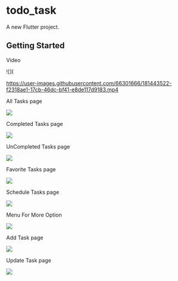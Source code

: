 # todo_task

A new Flutter project.

## Getting Started


Video

![](

https://user-images.githubusercontent.com/66301666/181443522-f2318ae1-17cb-46dc-bf41-e8de117d9183.mp4




All Tasks page


![](assets/Screens/all.jpeg)

Completed Tasks page


![](assets/Screens/completed.jpeg)

UnCompleted Tasks page


![](assets/Screens/uncompleted.jpeg)

Favorite Tasks page


![](assets/Screens/favorite.jpeg)

Schedule Tasks page


![](assets/Screens/schedule.jpeg)

Menu For More Option


![](assets/Screens/menu.jpeg)

Add Task page


![](assets/Screens/add.jpeg)

Update Task page


![](assets/Screens/update.jpeg)
